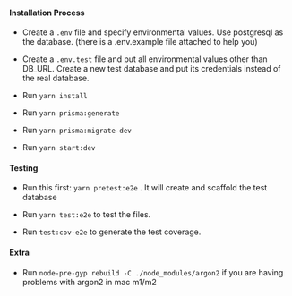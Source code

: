 #### Installation Process

* Create a `.env` file and specify environmental values. Use postgresql as the database. (there is a .env.example file attached to help you)

* Create a `.env.test` file and put all environmental values other than DB_URL. Create a new test database and put its credentials instead of the real database.

* Run `yarn install`

* Run `yarn prisma:generate`

* Run `yarn prisma:migrate-dev`

* Run `yarn start:dev`

#### Testing

* Run this first: `yarn pretest:e2e` . It will create and scaffold the test database

* Run `yarn test:e2e` to test the files.

* Run `test:cov-e2e` to generate the test coverage.

#### Extra

* Run `node-pre-gyp rebuild -C ./node_modules/argon2` if you are having problems with argon2 in mac m1/m2

